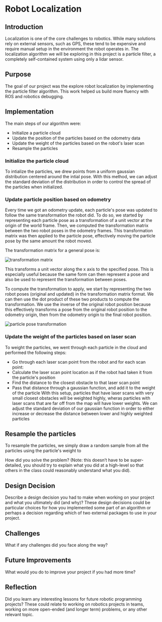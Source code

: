 # Robot Localization

## Introduction
Localization is one of the core challenges to robotics. While many solutions
rely on external sensors, such as GPS, these tend to be expensive and require
manual setup in the environment the robot operates in. The localization
algorithm we will be exploring in this project is a particle filter, a
completely self-contained system using only a lidar sensor.

## Purpose
The goal of our project was the explore robot localization by implementing the particle filter algorithm. This work helped us build more fluency with ROS and robotics debugging.

## Implementation
The main steps of our algorithm were:
- Initialize a particle cloud
- Update the position of the particles based on the odometry data
- Update the weight of the particles based on the robot's laser scan
- Resample the particles

### Initialize the particle cloud
To intialize the particles, we drew points from a uniform gaussian distribution centered around the intial pose. With this method, we can adjust the standard deviation of the distribution in order to control the spread of the particles when initialized.

### Update particle position based on odometry
Every time we got an odometry update, each particle's pose was updated to follow
the same transformation the robot did. To do so, we started by representing each
particle pose as a transformation of a unit vector at the origin of the world
frame. Then, we computed the transformation matrix between the two robot poses
in the odometry frames. This transformation matrix was then applied to the
particle pose, effectively moving the particle pose by the same amount the robot
moved.

The transformation matrix for a general pose is:

![transformation matrix](https://latex.codecogs.com/svg.image?\begin{bmatrix}\cos{\theta}&space;&&space;\sin{\theta}&space;&&space;x&space;\\&space;-\sin{\theta}&space;&&space;\cos{\theta}&space;&&space;y&space;\\&space;0&space;&&space;0&space;&&space;1\end{bmatrix})

This transforms a unit vector along the x axis to the specified pose. This is
especially useful because the same form can then represent a pose and also be
used to represent the transformation between poses.

To compute the transformation to apply, we start by representing the two robot
poses (original and updated) in the transformation matrix format. We can then
use the dot product of these two products to compute the transformation. We
use the inverse of the original robot position because this effectively
transforms a pose from the original robot position to the odometry origin, then
from the odometry origin to the final robot position.

![particle pose transformation](https://latex.codecogs.com/svg.image?T_{orig&space;\rightarrow&space;final}&space;=&space;T_{orig&space;\rightarrow&space;origin}&space;\cdot&space;T_{origin&space;\rightarrow&space;final}\\T_{orig&space;\rightarrow&space;final}&space;=&space;T_{origin&space;\rightarrow&space;orig}^{-1}&space;\cdot&space;T_{origin&space;\rightarrow&space;final})

### Update the weight of the particles based on laser scan
To weight the particles, we went through each particle in the cloud and performed the following steps:
- Go through each laser scan point from the robot and for each scan point:
- Calculate the laser scan point location as if the robot had taken it from the particle's position
- Find the distance to the closest obstacle to that laser scan point
- Pass that distance through a gaussian function, and add it to the weight of the particle
With this setup, particles that have laser scans with very small closest obstacles will be weighted highly, wheras particles with laser scans that are far off from the map will have lower weights. We can adjust the standard deviation of our gaussian function in order to either increase or decrease the distance between lower and highly weighted particles

## Resample the particles
To resample the particles, we simply draw a random sample from all the particles using the particle's weight to 

How did you solve the problem? (Note: this doesn’t have to be super-detailed, you should try to explain what you did at a high-level so that others in the class could reasonably understand what you did).

## Design Decision
Describe a design decision you had to make when working on your project and what you ultimately did (and why)? These design decisions could be particular choices for how you implemented some part of an algorithm or perhaps a decision regarding which of two external packages to use in your project.

## Challenges
What if any challenges did you face along the way?

## Future Improvements
What would you do to improve your project if you had more time?

## Reflection
Did you learn any interesting lessons for future robotic programming projects? These could relate to working on robotics projects in teams, working on more open-ended (and longer term) problems, or any other relevant topic.



